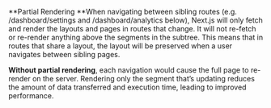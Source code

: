 **Partial Rendering
**When navigating between sibling routes (e.g. /dashboard/settings and /dashboard/analytics below), Next.js will only fetch and render the layouts and pages in routes that change. It will not re-fetch or re-render anything above the segments in the subtree. This means that in routes that share a layout, the layout will be preserved when a user navigates between sibling pages.


**Without partial rendering**, each navigation would cause the full page to re-render on the server. Rendering only the segment that’s updating reduces the amount of data transferred and execution time, leading to improved performance.

